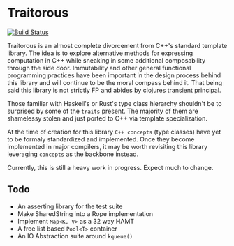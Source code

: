 Traitorous
==========
[![Build Status](https://travis-ci.org/JosephMoniz/traitorous.svg?branch=master)](https://travis-ci.org/JosephMoniz/traitorous)

Traitorous is an almost complete divorcement from C++'s standard template
library. The idea is to explore alternative methods for expressing
computation in C++ while sneaking in some additional composability through
the side door. Immutability and other general functional programming
practices have been important in the design process behind this library
and will continue to be the moral compass behind it. That being said
this library is not strictly FP and abides by clojures transient principal.

Those familiar with Haskell's or Rust's type class hierarchy shouldn't be
to surprised by some of the `traits` present. The majority of them are
shamelessy stolen and just ported to C++ via template specialization.

At the time of creation for this library `C++ concepts` (type classes)
have yet to be formaly standardized and implemented. Once they become
implemented in major compilers, it may be worth revisiting this
library leveraging `concepts` as the backbone instead.

Currently, this is still a heavy work in progress. Expect much to change.

Todo
----

  + An asserting library for the test suite
  + Make SharedString into a Rope implementation
  + Implement `Map<K, V>` as a 32 way HAMT
  + A free list based `Pool<T>` container
  + An IO Abstraction suite around `kqueue()`
